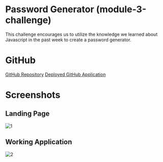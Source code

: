 # Password Generator (module-3-challenge)

This challenge encourages us to utilize the knowledge we learned about Javascript in the past week to create a password generator.

# GitHub

[GitHub Repository](https://github.com/Gareth0201?tab=repositories)
[Deployed GitHub Application](https://gareth0201.github.io/module-3-challenge-password-generator/)

# Screenshots

## Landing Page

![1](https://user-images.githubusercontent.com/108771904/190943645-6f031a7d-5c5e-4ea4-bf92-0d592dc7f182.jpg)

## Working Application

![2](https://user-images.githubusercontent.com/108771904/190943717-2db506ac-9c06-4d6e-9cb1-78d69923e008.jpg)
